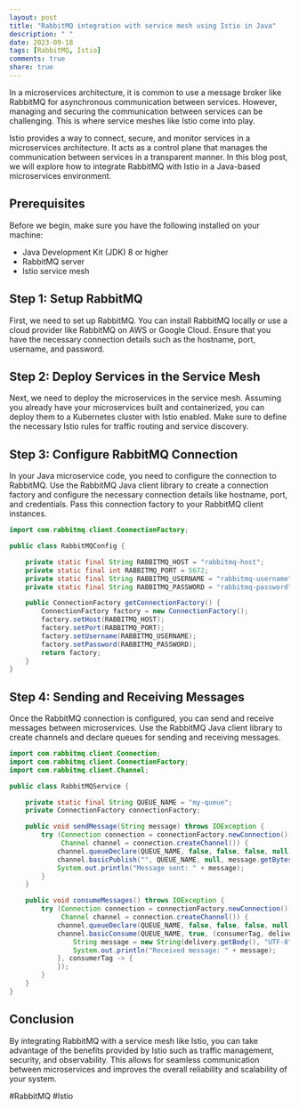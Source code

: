 ```yaml
---
layout: post
title: "RabbitMQ integration with service mesh using Istio in Java"
description: " "
date: 2023-09-18
tags: [RabbitMQ, Istio]
comments: true
share: true
---
```


In a microservices architecture, it is common to use a message broker like RabbitMQ for asynchronous communication between services. However, managing and securing the communication between services can be challenging. This is where service meshes like Istio come into play.

Istio provides a way to connect, secure, and monitor services in a microservices architecture. It acts as a control plane that manages the communication between services in a transparent manner. In this blog post, we will explore how to integrate RabbitMQ with Istio in a Java-based microservices environment.

## Prerequisites
Before we begin, make sure you have the following installed on your machine:
- Java Development Kit (JDK) 8 or higher
- RabbitMQ server
- Istio service mesh

## Step 1: Setup RabbitMQ
First, we need to set up RabbitMQ. You can install RabbitMQ locally or use a cloud provider like RabbitMQ on AWS or Google Cloud. Ensure that you have the necessary connection details such as the hostname, port, username, and password.

## Step 2: Deploy Services in the Service Mesh
Next, we need to deploy the microservices in the service mesh. Assuming you already have your microservices built and containerized, you can deploy them to a Kubernetes cluster with Istio enabled. Make sure to define the necessary Istio rules for traffic routing and service discovery.

## Step 3: Configure RabbitMQ Connection
In your Java microservice code, you need to configure the connection to RabbitMQ. Use the RabbitMQ Java client library to create a connection factory and configure the necessary connection details like hostname, port, and credentials. Pass this connection factory to your RabbitMQ client instances.

```java
import com.rabbitmq.client.ConnectionFactory;

public class RabbitMQConfig {

    private static final String RABBITMQ_HOST = "rabbitmq-host";
    private static final int RABBITMQ_PORT = 5672;
    private static final String RABBITMQ_USERNAME = "rabbitmq-username";
    private static final String RABBITMQ_PASSWORD = "rabbitmq-password";

    public ConnectionFactory getConnectionFactory() {
        ConnectionFactory factory = new ConnectionFactory();
        factory.setHost(RABBITMQ_HOST);
        factory.setPort(RABBITMQ_PORT);
        factory.setUsername(RABBITMQ_USERNAME);
        factory.setPassword(RABBITMQ_PASSWORD);
        return factory;
    }
}
```

## Step 4: Sending and Receiving Messages
Once the RabbitMQ connection is configured, you can send and receive messages between microservices. Use the RabbitMQ Java client library to create channels and declare queues for sending and receiving messages.

```java
import com.rabbitmq.client.Connection;
import com.rabbitmq.client.ConnectionFactory;
import com.rabbitmq.client.Channel;

public class RabbitMQService {

    private static final String QUEUE_NAME = "my-queue";
    private ConnectionFactory connectionFactory;

    public void sendMessage(String message) throws IOException {
        try (Connection connection = connectionFactory.newConnection();
             Channel channel = connection.createChannel()) {
            channel.queueDeclare(QUEUE_NAME, false, false, false, null);
            channel.basicPublish("", QUEUE_NAME, null, message.getBytes());
            System.out.println("Message sent: " + message);
        }
    }

    public void consumeMessages() throws IOException {
        try (Connection connection = connectionFactory.newConnection();
             Channel channel = connection.createChannel()) {
            channel.queueDeclare(QUEUE_NAME, false, false, false, null);
            channel.basicConsume(QUEUE_NAME, true, (consumerTag, delivery) -> {
                String message = new String(delivery.getBody(), "UTF-8");
                System.out.println("Received message: " + message);
            }, consumerTag -> {
            });
        }
    }
}
```

## Conclusion
By integrating RabbitMQ with a service mesh like Istio, you can take advantage of the benefits provided by Istio such as traffic management, security, and observability. This allows for seamless communication between microservices and improves the overall reliability and scalability of your system.

#RabbitMQ #Istio